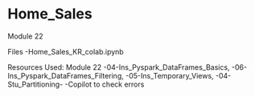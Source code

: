 # Home_Sales
Module 22

Files -Home_Sales_KR_colab.ipynb

Resources Used:
Module 22 -04-Ins_Pyspark_DataFrames_Basics, -06-Ins_Pyspark_DataFrames_Filtering, -05-Ins_Temporary_Views, -04-Stu_Partitioning- -Copilot to check errors
